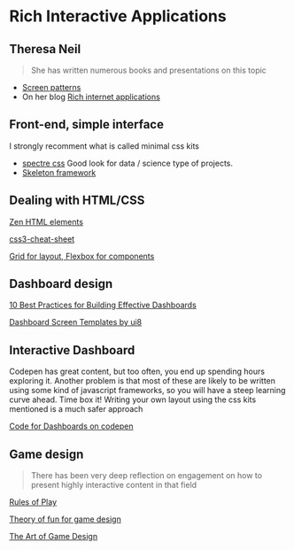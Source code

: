 # Rich Interactive Applications

## Theresa Neil

> She has written numerous books and presentations on this topic

- [Screen patterns](https://theresaneil.wordpress.com/2011/03/31/our-patterns-in-print/)
- On her blog [Rich internet applications](https://theresaneil.wordpress.com/category/rich-internet-applications/)

## Front-end, simple interface

I strongly recomment what is called minimal css kits

- [spectre css](https://picturepan2.github.io/spectre/elements.html) Good look for data / science type of projects.
- [Skeleton framework](https://skeleton-framework.github.io/)

## Dealing with HTML/CSS

[Zen HTML elements](http://www.cheat-sheets.org/saved-copy/ZenCodingCheatSheet.pdf)

[css3-cheat-sheet](https://websitesetup.org/css3-cheat-sheet/)

[Grid for layout, Flexbox for components](https://ishadeed.com/article/grid-layout-flexbox-components/)

## Dashboard design

[10 Best Practices for Building Effective Dashboards](https://www.tableau.com/asset/10-best-practices-building-effective-dashboards)

[Dashboard Screen Templates by ui8](https://ui8.net/tags/dashboard)

## Interactive Dashboard

Codepen has great content, but too often, you end up spending hours exploring it. Another problem is that most of these are likely to be written using some kind of javascript frameworks, so you will have a steep learning curve ahead. Time box it! Writing your own layout using the css kits mentioned is a much safer approach

[Code for Dashboards on codepen](https://codepen.io/search/pens?q=dashboard)

## Game design

> There has been very deep reflection on engagement on how to present highly interactive content in that field

[Rules of Play](https://en.wikipedia.org/wiki/Rules_of_Play)

[Theory of fun for game design](https://www.theoryoffun.com/)

[The Art of Game Design](https://www.schellgames.com/art-of-game-design/)
